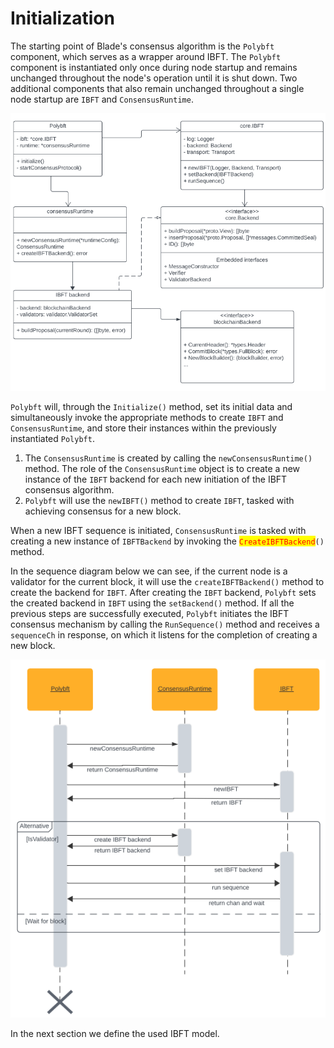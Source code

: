 # Initialization

The starting point of Blade's consensus algorithm is the `Polybft` component, which serves as a wrapper around IBFT. The `Polybft` component is instantiated only once during node startup and remains unchanged throughout the node's operation until it is shut down. Two additional components that also remain unchanged throughout a single node startup are `IBFT` and `ConsensusRuntime`.

![Components of Consensus Mechanism](<../../../../.gitbook/assets/11 (1).png>)

`Polybft` will, through the `Initialize()` method, set its initial data and simultaneously invoke the appropriate methods to create `IBFT` and `ConsensusRuntime`, and store their instances within the previously instantiated `Polybft`.

1. The `ConsensusRuntime` is created by calling the `newConsensusRuntime()` method. The role of the `ConsensusRuntime` object is to create a new instance of the `IBFT` backend for each new initiation of the IBFT consensus algorithm.
2. `Polybft` will use the `newIBFT()` method to create `IBFT`, tasked with achieving consensus for a new block.

When a new IBFT sequence is initiated, `ConsensusRuntime` is tasked with creating a new instance of `IBFTBackend` by invoking the <mark style="color:red;">`CreateIBFTBackend`</mark>`()` method.&#x20;

In the sequence diagram below we can see, if the current node is a validator for the current block, it will use the `createIBFTBackend()` method to create the backend for `IBFT`. After creating the `IBFT` backend, `Polybft` sets the created backend in `IBFT` using the `setBackend()` method. If all the previous steps are successfully executed, `Polybft` initiates the IBFT consensus mechanism by calling the `RunSequence()` method and receives a `sequenceCh` in response, on which it listens for the completion of creating a new block.

![Sequence diagram for IBFT backend creation](<../../../../.gitbook/assets/12 (1).png>)

In the next section we define the used IBFT model.

